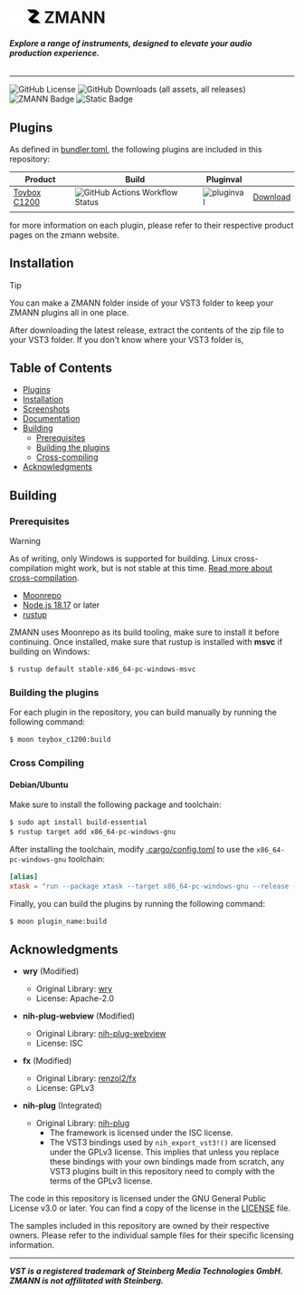 ![zmann logo](.github/icons/logo-dark.png#gh-dark-mode-only)
![zmann logo](.github/icons/logo-light.png#gh-light-mode-only) 
**ZMANN**
=======
###### **Explore a range of instruments, designed to elevate your audio production experience.**
----
![GitHub License](https://img.shields.io/github/license/zmann-org/zmann?style=plastic)
![GitHub Downloads (all assets, all releases)](https://img.shields.io/github/downloads/zmann-org/zmann/total?style=plastic)
![ZMANN Badge](https://img.shields.io/badge/zmann-monorepo-gold.svg?style=plastic&logo=data:image/svg%2bxml;base64,PHN2ZyB3aWR0aD0iNjAwIiBoZWlnaHQ9IjYwMCIgdmlld0JveD0iMCAwIDYwMCA2MDAiIGZpbGw9Im5vbmUiIHhtbG5zPSJodHRwOi8vd3d3LnczLm9yZy8yMDAwL3N2ZyI+CjxwYXRoIGQ9Ik0zMjIuMDMgNkwwLjgwMTA2NiA2LjAwMDAxTDAgNi43OTcwMUwxNTUuNDA3IDE2MS40MThIMzMwLjA0TDUxLjI2ODQgNDM4Ljc3OUwxNTUuNDA3IDU0Mi4zOTFDMTkyLjI1NiA1NzkuMDU0IDI0My41MjUgNTk0LjE5NyAyODcuNTg0IDU5NC4xOTdINjAwTDQ0My43OTIgNDM4Ljc3OUgyNjkuMTU5TDU0OC43MzIgMTYwLjYyMUw0NzAuMjI3IDgyLjUxMzZDNDA2LjE0MiAxOC43NTIyIDM0Mi4wNTYgNS45OTk5NiAzMjIuMDMgNloiIGZpbGw9IndoaXRlIi8+Cjwvc3ZnPgo=)
![Static Badge](https://img.shields.io/badge/VST3-C90827?style=plastic&logo=steinberg)

## Plugins
As defined in [bundler.toml](./bundler.toml), the following plugins are included in this repository:

|Product|Build|Pluginval||
|---|---|---|---|
|[Toybox C1200](./crates/toybox_c1200/)|![GitHub Actions Workflow Status](https://img.shields.io/github/actions/workflow/status/zmann-org/zmann/monorepo.yml?style=plastic)|![pluginval](https://img.shields.io/badge/pluginval-passed-green.svg?style=plastic)|[Download](https://github.com/zmann-org/zmann/releases)|
|   |   |   |   |

for more information on each plugin, please refer to their respective product pages on the zmann website.

## Installation
> [!TIP]
> You can make a ZMANN folder inside of your VST3 folder to keep your ZMANN plugins all in one place.

After downloading the latest release, extract the contents of the zip file to your VST3 folder. If you don't know where your VST3 folder is, 

## Table of Contents
- [Plugins](#plugins)
- [Installation](#installation)
- [Screenshots](#screenshots)
- [Documentation](#documentation)
- [Building](#building)
  - [Prerequisites](#prerequisites)
  - [Building the plugins](#building-the-plugins)
  - [Cross-compiling](#cross-compiling)
- [Acknowledgments](#acknowledgments)

## Building
### Prerequisites
> [!WARNING]  
> As of writing, only Windows is supported for building. Linux cross-compilation might work, but is not stable at this time. [Read more about cross-compilation](#cross-compiling).
- [Moonrepo](https://moonrepo.dev/docs/install#windows)
- [Node.js 18.17](https://nodejs.org/en/) or later
- [rustup](https://www.rust-lang.org/tools/install)

ZMANN uses Moonrepo as its build tooling, make sure to install it before continuing.
Once installed, make sure that rustup is installed with **msvc** if building on Windows:
```bash
$ rustup default stable-x86_64-pc-windows-msvc
```

### Building the plugins
For each plugin in the repository, you can build manually by running the following command:
```bash
$ moon toybox_c1200:build
```

### Cross Compiling
#### Debian/Ubuntu
Make sure to install the following package and toolchain:
```sh
$ sudo apt install build-essential
$ rustup target add x86_64-pc-windows-gnu
```
After installing the toolchain, modify [.cargo/config.toml](.cargo/config.toml) to use the `x86_64-pc-windows-gnu` toolchain:
```toml
[alias]
xtask = "run --package xtask --target x86_64-pc-windows-gnu --release --"
```
Finally, you can build the plugins by running the following command:
```bash
$ moon plugin_name:build
```

## Acknowledgments
- **wry** (Modified)
  - Original Library: [wry](https://github.com/tauri-apps/wry)
  - License: Apache-2.0

- **nih-plug-webview** (Modified)
  - Original Library: [nih-plug-webview](https://github.com/maxjvh/nih-plug-webview)
  - License: ISC

- **fx** (Modified)
  - Original Library: [renzol2/fx](https://github.com/renzol2/fx)
  - License: GPLv3

- **nih-plug** (Integrated)
  - Original Library: [nih-plug](https://github.com/robbert-vdh/nih-plug)
    - The framework is licensed under the ISC license.
    - The VST3 bindings used by `nih_export_vst3!()` are licensed under the GPLv3 license. This implies that unless you replace these bindings with your own bindings made from scratch, any VST3 plugins built in this repository need to comply with the terms of the GPLv3 license.

The code in this repository is licensed under the GNU General Public License v3.0 or later. You can find a copy of the license in the [LICENSE](./LICENSE) file.

The samples included in this repository are owned by their respective owners. Please refer to the individual sample files for their specific licensing information.

----
***VST is a registered trademark of Steinberg Media Technologies GmbH. ZMANN is not affilitated with Steinberg.***